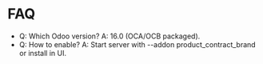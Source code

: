# FAQ

- Q: Which Odoo version? A: 16.0 (OCA/OCB packaged).
- Q: How to enable? A: Start server with --addon product_contract_brand or install in UI.
